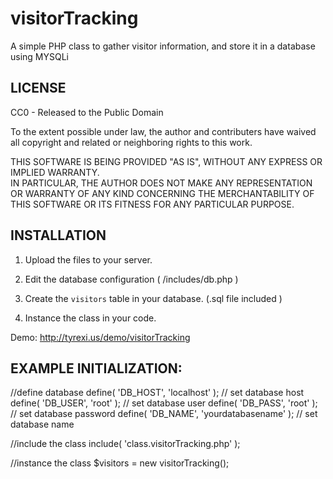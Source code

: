# visitorTracking
A simple PHP class to gather visitor information, and store it in a database using MYSQLi

LICENSE
----------------------------------------------
CC0 - Released to the Public Domain

To the extent possible under law, the author and contributers have waived all copyright and 
related or neighboring rights to this work.

THIS SOFTWARE IS BEING PROVIDED "AS IS", WITHOUT ANY EXPRESS OR IMPLIED WARRANTY.  
IN PARTICULAR, THE AUTHOR DOES NOT MAKE ANY REPRESENTATION OR WARRANTY OF ANY KIND 
CONCERNING THE MERCHANTABILITY OF THIS SOFTWARE OR ITS FITNESS FOR ANY PARTICULAR PURPOSE.


INSTALLATION
----------------------------------------------

1) Upload the files to your server. 

2) Edit the database configuration ( /includes/db.php ) 

3) Create the `visitors` table in your database. (.sql file included )

4) Instance the class in your code.

Demo: http://tyrexi.us/demo/visitorTracking


EXAMPLE INITIALIZATION:
----------------------------------------------

//define database
define( 'DB_HOST', 'localhost' );			// set database host
define( 'DB_USER', 'root' ); 				// set database user
define( 'DB_PASS', 'root' ); 				// set database password
define( 'DB_NAME', 'yourdatabasename' );	// set database name

//include the class
include( 'class.visitorTracking.php' );

//instance the class
$visitors = new visitorTracking();
